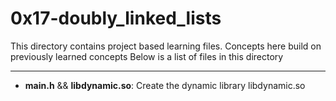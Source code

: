 # 0x17-doubly_linked_lists
This directory contains project based learning files.
Concepts here build on previously learned concepts
Below is a list of files in this directory

---
- **main.h** && **libdynamic.so**: Create the dynamic library libdynamic.so 
